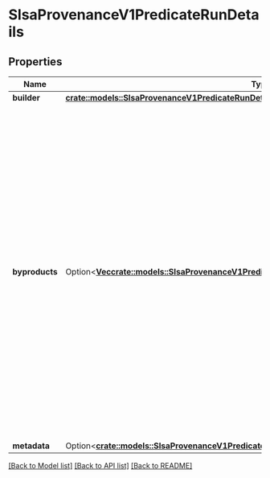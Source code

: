 # SlsaProvenanceV1PredicateRunDetails

## Properties

Name | Type | Description | Notes
------------ | ------------- | ------------- | -------------
**builder** | [**crate::models::SlsaProvenanceV1PredicateRunDetailsBuilder**](SLSAProvenanceV1Predicate_runDetails_builder.md) |  | 
**byproducts** | Option<[**Vec<crate::models::SlsaProvenanceV1PredicateBuildDefinitionResolvedDependenciesInner>**](SLSAProvenanceV1Predicate_buildDefinition_resolvedDependencies_inner.md)> | Additional artifacts generated during the build that are not considered the “output” of the build but that might be needed during debugging or incident response. For example, this might reference logs generated during the build and/or a digest of the fully evaluated build configuration.\\nIn most cases, this SHOULD NOT contain all intermediate files generated during the build. Instead, this SHOULD only contain files that are likely to be useful later and that cannot be easily reproduced. | [optional]
**metadata** | Option<[**crate::models::SlsaProvenanceV1PredicateRunDetailsMetadata**](SLSAProvenanceV1Predicate_runDetails_metadata.md)> |  | [optional]

[[Back to Model list]](../README.md#documentation-for-models) [[Back to API list]](../README.md#documentation-for-api-endpoints) [[Back to README]](../README.md)


